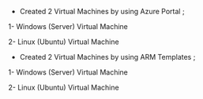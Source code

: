 * Created 2 Virtual Machines by using Azure Portal ; 

1- Windows (Server) Virtual Machine

2- Linux (Ubuntu) Virtual Machine



* Created 2 Virtual Machines by using ARM Templates ;

1- Windows (Server) Virtual Machine

2- Linux (Ubuntu) Virtual Machine

